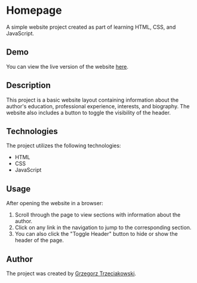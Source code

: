 # Homepage

A simple website project created as part of learning HTML, CSS, and JavaScript.

## Demo

You can view the live version of the website [here](https://github.com/GrzegorzTrzeciakowski/homepage.git).

## Description

This project is a basic website layout containing information about the author's education, professional experience, interests, and biography. The website also includes a button to toggle the visibility of the header.



## Technologies

The project utilizes the following technologies:

- HTML
- CSS
- JavaScript

## Usage

After opening the website in a browser:

1. Scroll through the page to view sections with information about the author.
2. Click on any link in the navigation to jump to the corresponding section.
3. You can also click the "Toggle Header" button to hide or show the header of the page.

## Author

The project was created by [Grzegorz Trzeciakowski](https://github.com/GrzegorzTrzeciakowski).
